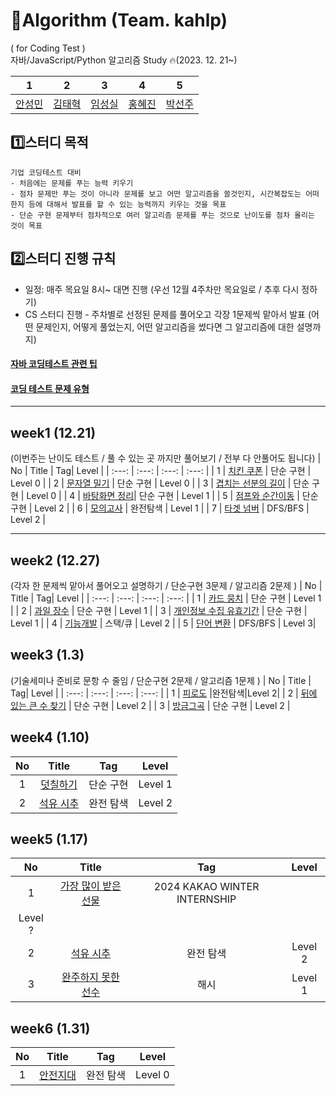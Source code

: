 # 📝Algorithm (Team. kahlp)
( for Coding Test ) </br>
자바/JavaScript/Python 알고리즘 Study 🔥(2023. 12. 21~)

| 1 | 2 | 3 | 4 | 5 |
| :---:   | :---: | :---: | :---: | :---: |
| [안성민](https://github.com/zzzdks760) | [김태혁](https://github.com/rlaxoqkf)  | [임성실](https://github.com/limfruit)  | [홍혜진](https://github.com/HyeJin0102) | [박선주](https://github.com/mimimya)

## 1️⃣스터디 목적
```
기업 코딩테스트 대비
- 처음에는 문제를 푸는 능력 키우기
- 점차 문제만 푸는 것이 아니라 문제를 보고 어떤 알고리즘을 쓸것인지, 시간복잡도는 어떠한지 등에 대해서 발표를 할 수 있는 능력까지 키우는 것을 목표
- 단순 구현 문제부터 점차적으로 여러 알고리즘 문제를 푸는 것으로 난이도를 점차 올리는 것이 목표
```

## 2️⃣스터디 진행 규칙
- 일정: 매주 목요일 8시~ 대면 진행 (우선 12월 4주차만 목요일로 / 추후 다시 정하기)
- CS 스터디 진행 - 주차별로 선정된 문제를 풀어오고 각장 1문제씩 맡아서 발표 (어떤 문제인지, 어떻게 풀었는지, 어떤 알고리즘을 썼다면 그 알고리즘에 대한 설명까지)


#### [자바 코딩테스트 관련 팁](https://velog.io/@alstjdwo1601/Java-%EC%BD%94%EB%94%A9%ED%85%8C%EC%8A%A4%ED%8A%B8-%EA%B4%80%EB%A0%A8-%ED%8C%81#19-%EC%9D%B4%EB%B6%84%ED%83%90%EC%83%89--binarysearch%EC%9D%98-%EB%91%90%EA%B0%80%EC%A7%80-%EC%9C%A0%ED%98%95)
#### [코딩 테스트 문제 유형](https://velog.io/@pppp0722/%EC%BD%94%EB%94%A9%ED%85%8C%EC%8A%A4%ED%8A%B8-%EB%AC%B8%EC%A0%9C-%EC%9C%A0%ED%98%95-%EC%A0%95%EB%A6%AC)

---
## week1 (12.21)
(이번주는 난이도 테스트 / 풀 수 있는 곳 까지만 풀어보기 / 전부 다 안풀어도 됩니다)
| No | Title    | Tag| Level |
| :---:   | :---: | :---: | :---: |
| 1 | [치킨 쿠폰](https://school.programmers.co.kr/learn/courses/30/lessons/120884)   | 단순 구현  | Level 0 |
| 2 | [문자열 밀기](https://school.programmers.co.kr/learn/courses/30/lessons/120921)   | 단순 구현  | Level 0 |
| 3 | [겹치는 선분의 길이](https://school.programmers.co.kr/learn/courses/30/lessons/120876)   | 단순 구현  | Level 0 |
| 4 | [바탕화면 정리](https://school.programmers.co.kr/learn/courses/30/lessons/161990)| 단순 구현 | Level 1 |
| 5 | [점프와 순간이동](https://school.programmers.co.kr/learn/courses/30/lessons/12980)   | 단순 구현  | Level 2 |
| 6 | [모의고사](https://school.programmers.co.kr/learn/courses/30/lessons/42840) | 완전탐색  | Level 1 |
| 7 | [타겟 넘버](https://school.programmers.co.kr/learn/courses/30/lessons/43165) | DFS/BFS | Level 2 |

---


## week2 (12.27)
(각자 한 문제씩 맡아서 풀어오고 설명하기 / 단순구현 3문제 / 알고리즘 2문제 )
| No | Title    | Tag| Level |
| :---:   | :---: | :---: | :---: |
| 1 | [카드 뭉치](https://school.programmers.co.kr/learn/courses/30/lessons/159994) | 단순 구현 | Level 1 |
| 2 | [과일 장수](https://school.programmers.co.kr/learn/courses/30/lessons/135808) | 단순 구현 | Level 1 |
| 3 | [개인정보 수집 유효기간](https://school.programmers.co.kr/learn/courses/30/lessons/150370) | 단순 구현 | Level 1 |
| 4 | [기능개발](https://school.programmers.co.kr/learn/courses/30/lessons/42586) | 스택/큐 | Level 2 |
| 5 | [단어 변환](https://school.programmers.co.kr/learn/courses/30/lessons/43163) | DFS/BFS | Level 3|

## week3 (1.3)
(기술세미나 준비로 문항 수 줄임 / 단순구현 2문제 / 알고리즘 1문제 )
| No | Title    | Tag| Level |
| :---:   | :---: | :---: | :---: |
| 1 | [피로도](https://school.programmers.co.kr/learn/courses/30/lessons/87946) |완전탐색|Level 2|
| 2 | [뒤에 있는 큰 수 찾기](https://school.programmers.co.kr/learn/courses/30/lessons/154539) | 단순 구현 | Level 2 |
| 3 | [방금그곡](https://school.programmers.co.kr/learn/courses/30/lessons/17683) | 단순 구현 | Level 2 |


## week4 (1.10)
| No | Title    | Tag| Level |
| :---:   | :---: | :---: | :---: |
| 1 | [덧칠하기](https://school.programmers.co.kr/learn/courses/30/lessons/161989) | 단순 구현 | Level 1 | 
| 2 | [석유 시추](https://school.programmers.co.kr/learn/courses/30/lessons/250136) | 완전 탐색 | Level 2 | 


## week5 (1.17)
| No | Title    | Tag| Level |
| :---:   | :---: | :---: | :---: |
| 1 | [가장 많이 받은 선물](https://school.programmers.co.kr/learn/courses/30/lessons/258712) | 2024 KAKAO WINTER INTERNSHIP
 | Level ? | 
| 2 | [석유 시추](https://school.programmers.co.kr/learn/courses/30/lessons/250136) | 완전 탐색 | Level 2 | 
| 3 | [완주하지 못한 선수](https://school.programmers.co.kr/learn/courses/30/lessons/42576) | 해시 | Level 1 | 


## week6 (1.31)
| No | Title    | Tag| Level |
| :---:   | :---: | :---: | :---: |
| 1 | [안전지대](https://school.programmers.co.kr/learn/courses/30/lessons/120866) | 완전 탐색 | Level 0 |
